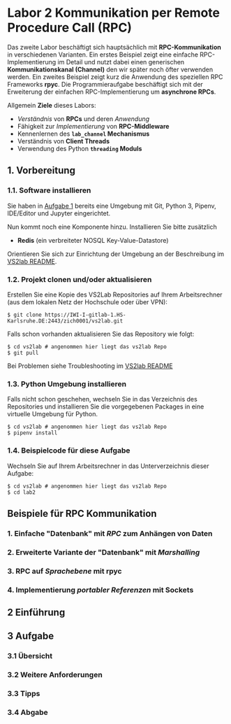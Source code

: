 # Labor 2 Kommunikation per Remote Procedure Call (RPC)

Das zweite Labor beschäftigt sich hauptsächlich mit **RPC-Kommunikation** in verschiedenen Varianten. Ein erstes Beispiel zeigt eine einfache RPC-Implementierung im Detail und nutzt dabei einen generischen **Kommunikationskanal (Channel)** den wir später noch öfter verwenden werden. Ein zweites Beispiel zeigt kurz die Anwendung des speziellen RPC Frameworks **rpyc**. Die Programmieraufgabe beschäftigt sich mit der Erweiterung der einfachen RPC-Implementierung um **asynchrone RPCs**.

Allgemein **Ziele** dieses Labors:

- *Verständnis* von **RPCs** und deren *Anwendung*
- Fähigkeit zur *Implementierung* von **RPC-Middleware**
- Kennenlernen des **`lab_channel` Mechanismus**
- Verständnis von **Client Threads**
- Verwendung des Python **`threading` Moduls**

## 1. Vorbereitung
### 1.1. Software installieren

Sie haben in [Aufgabe 1](https://IWI-I-gitlab-1.HS-Karlsruhe.DE:2443/zich0001/vs2lab/tree/master/Aufgabe1#21-software-installieren) 
bereits eine Umgebung mit Git, Python 3, Pipenv, IDE/Editor und Jupyter eingerichtet.

Nun kommt noch eine Komponente hinzu. Installieren Sie bitte zusätzlich

- **Redis** (ein verbreiteter NOSQL Key-Value-Datastore)

Orientieren Sie sich zur Einrichtung der Umgebung an der Beschreibung im 
[VS2lab README](https://IWI-I-gitlab-1.HS-Karlsruhe.DE:2443/zich0001/vs2lab#222-redis-erst-ab-aufgabe-2).

### 1.2. Projekt clonen und/oder aktualisieren

Erstellen Sie eine Kopie des VS2Lab Repositories auf Ihrem Arbeitsrechner 
(aus dem lokalen Netz der Hochschule oder über VPN):

```
$ git clone https://IWI-I-gitlab-1.HS-Karlsruhe.DE:2443/zich0001/vs2lab.git
```

Falls schon vorhanden aktualisieren Sie das Repository wie folgt:

```
$ cd vs2lab # angenommen hier liegt das vs2lab Repo
$ git pull
```

Bei Problemen siehe Troubleshooting im 
[VS2lab README](https://localhost:2443/zich0001/vs2lab/tree/master#252-troubleshooting)

### 1.3. Python Umgebung installieren

Falls nicht schon geschehen, wechseln Sie in das Verzeichnis des Repositories und installieren Sie die 
vorgegebenen Packages in eine virtuelle Umgebung für Python.

```
$ cd vs2lab # angenommen hier liegt das vs2lab Repo
$ pipenv install
```

### 1.4. Beispielcode für diese Aufgabe

Wechseln Sie auf Ihrem Arbeitsrechner in das Unterverzeichnis dieser Aufgabe:

```
$ cd vs2lab # angenommen hier liegt das vs2lab Repo
$ cd lab2
```

## Beispiele für RPC Kommunikation

### 1. Einfache "Datenbank" mit *RPC* zum Anhängen von Daten
### 2. Erweiterte Variante der "Datenbank" mit *Marshalling*
### 3. RPC auf *Sprachebene* mit **rpyc**
### 4. Implementierung *portabler Referenzen* mit Sockets


## 2 Einführung


## 3 Aufgabe
### 3.1 Übersicht
### 3.2 Weitere Anforderungen
### 3.3 Tipps
### 3.4 Abgabe
